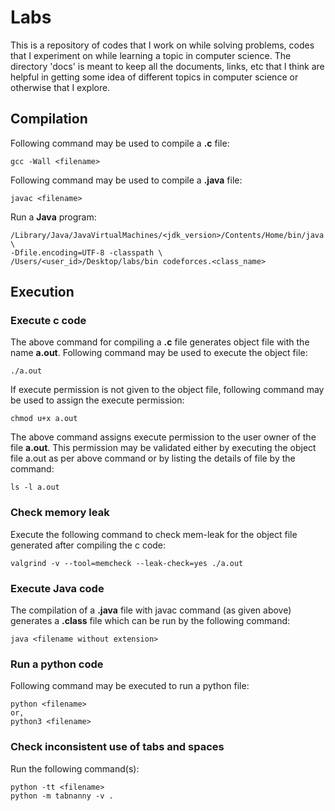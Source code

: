 # Labs
This is a repository of codes that I work on while solving problems, codes that
I experiment on while learning a topic in computer science. The directory 'docs'
is meant to keep all the documents, links, etc that I think are helpful in
getting some idea of different topics in computer science or otherwise that I
explore. 

## Compilation 
Following command may be used to compile a **.c** file:

    gcc -Wall <filename>

Following command may be used to compile a **.java** file:

    javac <filename>

Run a **Java** program:

    /Library/Java/JavaVirtualMachines/<jdk_version>/Contents/Home/bin/java \
    -Dfile.encoding=UTF-8 -classpath \
    /Users/<user_id>/Desktop/labs/bin codeforces.<class_name>

## Execution 
### Execute c code 
The above command for compiling a **.c** file generates object file with the
name **a.out**. Following command may be used to execute the object file:

    ./a.out

If execute permission is not given to the object file, following command may be
used to assign the execute permission:

    chmod u+x a.out

The above command assigns execute permission to the user owner of the file
**a.out**. This permission may be validated either by executing the object file
a.out as per above command or by listing the details of file by the command:

    ls -l a.out

### Check memory leak 
Execute the following command to check mem-leak for the object file generated
after compiling the c code:

    valgrind -v --tool=memcheck --leak-check=yes ./a.out

### Execute Java code 
The compilation of a **.java** file with javac command (as
given above) generates a **.class** file which can be run by the following
command:

    java <filename without extension>

### Run a python code 
Following command may be executed to run a python file:

    python <filename>
    or,
    python3 <filename>

### Check inconsistent use of tabs and spaces
Run the following command(s):

    python -tt <filename>
    python -m tabnanny -v .

